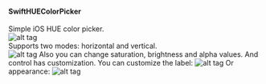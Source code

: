 <h4>SwiftHUEColorPicker</h4>

Simple iOS HUE color picker.</br>
![alt tag](https://raw.github.com/maximbilan/SwiftHUEColorPicker/master/img/img1.png)
</br>Supports two modes: horizontal and vertical.</br>
![alt tag](https://raw.github.com/maximbilan/SwiftHUEColorPicker/master/img/img2.png)
Also you can change saturation, brightness and alpha values.
And control has customization. You can customize the label:
![alt tag](https://raw.github.com/maximbilan/SwiftHUEColorPicker/master/img/img3.png)
Or appearance:
![alt tag](https://raw.github.com/maximbilan/SwiftHUEColorPicker/master/img/img4.png)
